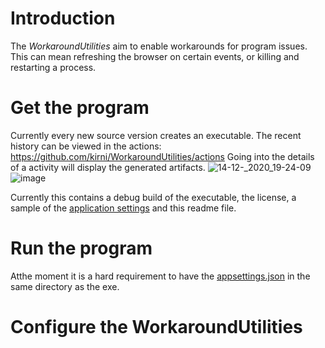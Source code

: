 # Introduction
The *WorkaroundUtilities* aim to enable workarounds for program issues. This can mean refreshing the browser on certain events, or killing and restarting a process.

# Get the program
Currently every new source version creates an executable. The recent history can be viewed in the actions: https://github.com/kirni/WorkaroundUtilities/actions
Going into the details of a activity will display the generated artifacts. 
![14-12-_2020_19-24-09](https://user-images.githubusercontent.com/12346829/102122296-921d6e80-3e45-11eb-957c-5ae465db5ce9.jpg)
![image](https://user-images.githubusercontent.com/12346829/102122584-f4766f00-3e45-11eb-90fd-2384f63caab9.png)

Currently this contains a debug build of the executable, the license, a sample of the [application settings](#Configure-the-WorkaroundUtilities) and this readme file.

# Run the program
Atthe moment it is a hard requirement to have the [appsettings.json](#Configure-the-WorkaroundUtilities) in the same directory as the exe.

# Configure the WorkaroundUtilities
